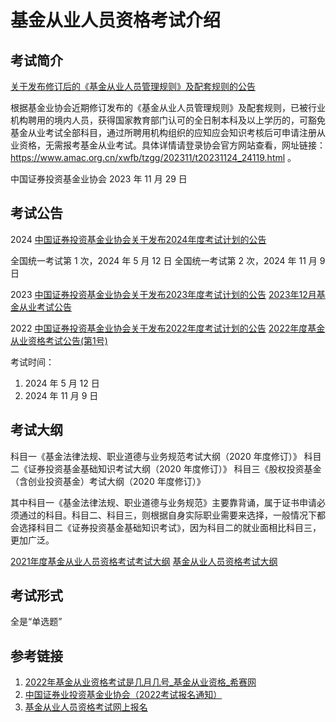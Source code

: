 # 基金从业人员资格考试介绍


## 考试简介

[关于发布修订后的《基金从业人员管理规则》及配套规则的公告](https://www.amac.org.cn/xwfb/tzgg/202311/t20231124_24119.html)

根据基金业协会近期修订发布的《基金从业人员管理规则》及配套规则，已被行业机构聘用的境内人员，获得国家教育部门认可的全日制本科及以上学历的，可豁免基金从业考试全部科目，通过所聘用机构组织的应知应会知识考核后可申请注册从业资格，无需报考基金从业考试。具体详情请登录协会官方网站查看，网址链接： https://www.amac.org.cn/xwfb/tzgg/202311/t20231124_24119.html 。

中国证券投资基金业协会
2023 年 11 月 29 日

## 考试公告

2024
[中国证券投资基金业协会关于发布2024年度考试计划的公告](https://www.amac.org.cn/xwfb/xhyw/202312/t20231225_25026.html)

全国统一考试第 1 次，2024 年 5 月 12 日
全国统一考试第 2 次，2024 年 11 月 9 日


2023
[中国证券投资基金业协会关于发布2023年度考试计划的公告](https://www.amac.org.cn/fwdt/wyb/rygl/djgrysjpjcs/kstz/202311/t20231127_24920.html)
[2023年12月基金从业考试公告](https://www.amac.org.cn/xwfb/xhyw/202311/t20231129_24906.html)

2022
[中国证券投资基金业协会关于发布2022年度考试计划的公告](https://www.amac.org.cn/businessservices_2025/cyrygl/cyks/ksdt/202201/t20220112_13284.html)
[2022年度基金从业资格考试公告(第1号)](https://www.amac.org.cn/xwfb/xhyw/202202/t20220218_15695.html)

考试时间：
1. 2024 年 5 月 12 日
2. 2024 年 11 月 9 日

## 考试大纲

科目一《基金法律法规、职业道德与业务规范考试大纲（2020 年度修订）》
科目二《证券投资基金基础知识考试大纲（2020 年度修订）》
科目三《股权投资基金（含创业投资基金）考试大纲（2020 年度修订）》

其中科目一《基金法律法规、职业道德与业务规范》主要靠背诵，属于证书申请必须通过的科目。科目二、科目三，则根据自身实际职业需要来选择，一般情况下都会选择科目二《证券投资基金基础知识考试》，因为科目二的就业面相比科目三，更加广泛。

[2021年度基金从业人员资格考试考试大纲](https://baoming.amac.org.cn/jjksreg/jjgg/NewsOutline2021.html)
[基金从业人员资格考试大纲](https://baoming.amac.org.cn/CZSB30-Site/#/defaultexamOutlineList)


## 考试形式

全是“单选题”

## 参考链接
1. [2022年基金从业资格考试是几月几号\_基金从业资格\_希赛网](https://www.educity.cn/jjcy/2331495.html)
2. [中国证券业投资基金业协会（2022考试报名通知）](https://www.amac.org.cn/businessservices_2025/cyrygl/cyks/ksdt/202201/t20220112_13284.html)
3. [基金从业人员资格考试网上报名](https://baoming.amac.org.cn/CZSB30-Site/#/default/login)